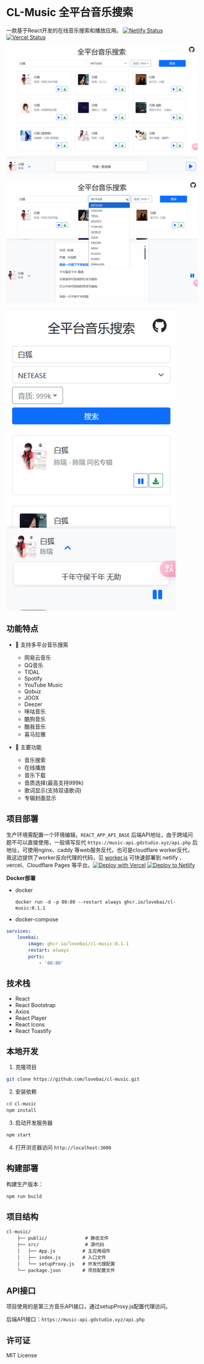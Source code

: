 # CL-Music 全平台音乐搜索

一款基于React开发的在线音乐搜索和播放应用。
[![Netlify Status](https://api.netlify.com/api/v1/badges/a55b97dc-1ba1-4859-994a-db396b196aa7/deploy-status)](https://app.netlify.com/sites/cl-music/deploys)  [![Vercel Status](https://img.shields.io/badge/vercel-success-{{color}})](https://vercel.com)


![1744334065693](image/README/1744334065693.png)

![1744334075944](image/README/1744334075944.png)

![1744334087360](image/README/1744334087360.png)

## 功能特点

- 🎵 支持多平台音乐搜索

  - 网易云音乐
  - QQ音乐
  - TIDAL
  - Spotify
  - YouTube Music
  - Qobuz
  - JOOX
  - Deezer
  - 咪咕音乐
  - 酷狗音乐
  - 酷我音乐
  - 喜马拉雅
- 🎨 主要功能

  - 音乐搜索
  - 在线播放
  - 音乐下载
  - 音质选择(最高支持999k)
  - 歌词显示(支持双语歌词)
  - 专辑封面显示

## 项目部署
 生产环境需配置一个环境编辑，`REACT_APP_API_BASE` 后端API地址，由于跨域问题不可以直接使用，一般填写反代 `https://music-api.gdstudio.xyz/api.php` 后地址，可使用nginx、caddy 等web服务反代，也可是cloudflare worker反代，我这边提供了worker反向代理的代码，见 [worker.js](worker.js)
    可快速部署到 netlify 、vercel、Cloudflare Pages 等平台。[![Deploy with Vercel](https://vercel.com/button)](https://vercel.com/new/clone?repository-url=thttps%3a%2f%2fgithub.com%2flovebai%2fcl-music&project-name=cl-music&repository-name=cl-music)  [![Deploy to Netlify](https://www.netlify.com/img/deploy/button.svg)](https://app.netlify.com/start/deploy?repository=https://github.com/lovebai/cl-music)

**Docker部署**
  - docker 

     ```shell
     docker run -d -p 80:80 --restart always ghcr.io/lovebai/cl-music:0.1.1
     ```
  - docker-compose

```yaml
services:
    lovebai:
        image: ghcr.io/lovebai/cl-music:0.1.1
        restart: always
        ports:
            - '80:80'
```

## 技术栈

- React
- React Bootstrap
- Axios
- React Player
- React Icons
- React Toastify

## 本地开发

1. 克隆项目

```bash
git clone https://github.com/lovebai/cl-music.git
```

2. 安装依赖

```bash
cd cl-music
npm install
```

3. 启动开发服务器

```bash
npm start
```

4. 打开浏览器访问 `http://localhost:3000`

## 构建部署

构建生产版本：

```bash
npm run build
```

## 项目结构

```
cl-music/
    ├── public/              # 静态文件
    ├── src/                 # 源代码
    │   ├── App.js          # 主应用组件
    │   ├── index.js        # 入口文件
    │   └── setupProxy.js   # 开发代理配置
    └── package.json        # 项目配置文件
```

## API接口

项目使用的是第三方音乐API接口，通过setupProxy.js配置代理访问。

后端API接口：`https://music-api.gdstudio.xyz/api.php`

## 许可证

MIT License
